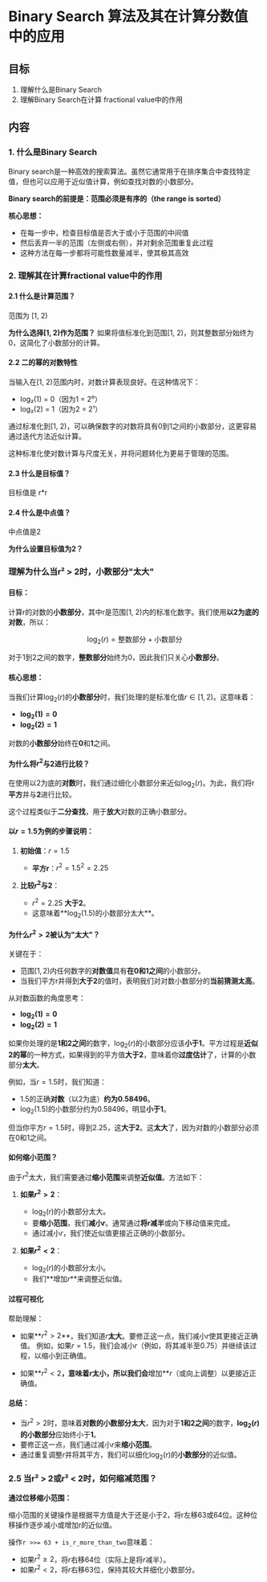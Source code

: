 # Binary Search 算法及其在计算分数值中的应用

## 目标
1. 理解什么是Binary Search
2. 理解Binary Search在计算 fractional value中的作用

## 内容

### 1. 什么是Binary Search

Binary search是一种高效的搜索算法。虽然它通常用于在排序集合中查找特定值，但也可以应用于近似值计算，例如查找对数的小数部分。

**Binary search的前提是：范围必须是有序的（the range is sorted）**

**核心思想：**
- 在每一步中，检查目标值是否大于或小于范围的中间值
- 然后丢弃一半的范围（左侧或右侧），并对剩余范围重复此过程
- 这种方法在每一步都将可能性数量减半，使其极其高效

### 2. 理解其在计算fractional value中的作用

#### 2.1 什么是计算范围？
范围为 [1, 2)

**为什么选择[1, 2)作为范围？**
如果将值标准化到范围[1, 2)，则其整数部分始终为0，这简化了小数部分的计算。

#### 2.2 二的幂的对数特性
当输入在[1, 2)范围内时，对数计算表现良好。在这种情况下：

- log₂(1) = 0（因为1 = 2⁰）
- log₂(2) = 1（因为2 = 2¹）

通过标准化到[1, 2)，可以确保数字的对数将具有0到1之间的小数部分，这更容易通过迭代方法近似计算。

这种标准化使对数计算与尺度无关，并将问题转化为更易于管理的范围。

#### 2.3 什么是目标值？
目标值是 r*r

#### 2.4 什么是中点值？
中点值是2

**为什么设置目标值为2？**

### 理解为什么当r² > 2时，小数部分"太大"

#### 目标：
计算r的对数的**小数部分**，其中r是范围[1, 2)内的标准化数字。我们使用**以2为底的对数**，所以：

$$
\log_2(r) = \text{整数部分} + \text{小数部分}
$$

对于1到2之间的数字，**整数部分**始终为0，因此我们只关心**小数部分**。

#### 核心思想：
当我们计算$\log_2(r)$的**小数部分**时，我们处理的是标准化值$r \in [1, 2)$。这意味着：

* **$\log_2(1) = 0$**
* **$\log_2(2) = 1$**

对数的**小数部分**始终在**0**和**1**之间。

#### 为什么将$r^2$与2进行比较？
在使用以2为底的**对数**时，我们通过细化小数部分来近似$\log_2(r)$。为此，我们将r**平方**并与**2**进行比较。

这个过程类似于**二分查找**，用于**放大**对数的正确小数部分。

#### 以$r = 1.5$为例的步骤说明：

1. **初始值**：$r = 1.5$
   * **平方r**：$r^2 = 1.5^2 = 2.25$

2. **比较$r^2$与2**：
   * $r^2 = 2.25$ **大于2**。
   * 这意味着**$\log_2(1.5)$的小数部分太大**。

#### 为什么$r^2 > 2$被认为"太大"？

关键在于：
* 范围$[1, 2)$内任何数字的**对数值**具有**在0和1之间**的小数部分。
* 当我们平方r并得到**大于2**的值时，表明我们对对数小数部分的**当前猜测太高**。

从对数函数的角度思考：
* **$\log_2(1) = 0$**
* **$\log_2(2) = 1$**

如果你处理的是**1和2之间**的数字，$\log_2(r)$的小数部分应该**小于1**。平方过程是**近似2的幂**的一种方式，如果得到的平方值**大于2**，意味着你**过度估计**了，计算的小数部分**太大**。

例如，当$r = 1.5$时，我们知道：
* 1.5的正确**对数**（以2为底）**约为0.58496**。
* $\log_2(1.5)$的小数部分约为0.58496，明显**小于1**。

但当你平方$r = 1.5$时，得到2.25，这**大于2**。这**太大**了，因为对数的小数部分必须在0和1之间。

#### 如何缩小范围？

由于$r^2$太大，我们需要通过**缩小范围**来调整**近似值**。方法如下：

1. **如果$r^2 > 2$**：
   * $\log_2(r)$的小数部分太大。
   * 要**缩小范围**，我们**减小$r$**。通常通过**将$r$减半**或向下移动值来完成。
   * 通过减小$r$，我们使近似值更接近正确的小数部分。

2. **如果$r^2 < 2$**：
   * $\log_2(r)$的小数部分太小。
   * 我们**增加$r$**来调整近似值。

#### 过程可视化

帮助理解：
* 如果**$r^2 > 2$**，我们知道$r$**太大**。要修正这一点，我们减小$r$使其更接近正确值。
  例如，如果$r = 1.5$，我们会减小$r$（例如，将其减半至$0.75$）并继续该过程，以缩小到正确值。

* 如果**$r^2 < 2$**，意味着$r$**太小**，所以我们会**增加**$r$（或向上调整）以更接近正确值。

#### 总结：
* 当$r^2 > 2$时，意味着**对数的小数部分太大**，因为对于**1和2之间**的数字，**$\log_2(r)$的小数部分**应始终小于**1**。
* 要修正这一点，我们通过减小$r$来**缩小范围**。
* 通过重复调整$r$并将其平方，我们可以细化$\log_2(r)$的**小数部分**的近似值。

### 2.5 当r² > 2或r² < 2时，如何缩减范围？

**通过位移缩小范围：**

缩小范围的关键操作是根据平方值是大于还是小于2，将r左移63或64位。这种位移操作逐步减小或增加r的近似值。

操作`r >>= 63 + is_r_more_than_two`意味着：

* 如果$r^2 \geq 2$，将$r$右移64位（实际上是将$r$减半）。
* 如果$r^2 < 2$，将$r$右移63位，保持其较大并细化小数部分。